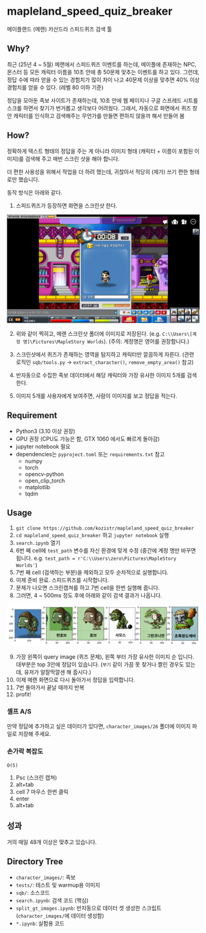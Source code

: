 # mapleland_speed_quiz_breaker

메이플랜드 (메랜) 카산드라 스피드퀴즈 검색 툴

## Why?

최근 (25년 4 ~ 5월) 메랜에서 스피드퀴즈 이벤트를 하는데, 메이플에 존재하는 NPC, 몬스터 등 모든 캐릭터 이름을 10초 안에 총 50문제 맞추는 이벤트를 하고 있다.
그런데, 정답 수에 따라 얻을 수 있는 경험치가 많이 차이 나고 40문제 이상을 맞추면 40% 이상 경험치를 얻을 수 있다. (레벨 80 이하 기준)

정답을 모아둔 족보 사이트가 존재하는데, 10초 안에 웹 페이지나 구글 스프레드 시트를 스크롤 하면서 찾기가 번거롭고 생각보다 어려웠다.
그래서, 자동으로 화면에서 퀴즈 창 안 캐릭터를 인식하고 검색해주는 무언가를 만들면 편하지 않을까 해서 만들어 봄

## How?

정확하게 텍스트 형태의 정답을 주는 게 아니라 이미지 형태 (캐릭터 + 이름이 포함된 이미지)를 검색해 주고 매번 스크린 샷을 해야 합니다.

더 편한 사용성을 위해서 작업을 더 하려 했는데, 귀찮아서 적당히 (제가) 쓰기 편한 형태로만 했습니다.

동작 방식은 아래와 같다.

1. 스피드퀴즈가 등장하면 화면을 스크린샷 한다.

![screenshoot](./asserts/example.png)

2. 위와 같이 찍히고, 메랜 스크린샷 폴더에 이미지로 저장된다. (e.g. `C:\\Users\[계정 명]\Pictures\MapleStory Worlds`). (주의: 계정명은 영어를 권장합니다.)

3. 스크린샷에서 퀴즈가 존재하는 영역을 탐지하고 캐릭터만 깔끔하게 자른다. (관련 로직인 `sqb/tools.py` -> `extract_character()`, `remove_empty_area()` 참고)

4. 반자동으로 수집한 족보 데이터에서 해당 캐릭터와 가장 유사한 이미지 5개를 검색한다.

5. 이미지 5개를 사용자에게 보여주면, 사람이 이미지를 보고 정답을 적는다.

## Requirement

* Python3 (3.10 이상 권장)
* GPU 권장 (CPU도 가능은 함, GTX 1060 에서도 빠르게 돌아감)
* jupyter notebook 필요
* dependencies는 `pyproject.toml` 또는 `requirements.txt` 참고
    * numpy
    * torch
    * opencv-python
    * open_clip_torch
    * matplotlib
    * tqdm

## Usage

1. `git clone https://github.com/kozistr/mapleland_speed_quiz_breaker`
2. `cd mapleland_speed_quiz_breaker` 하고 `jupyter notebook` 실행
3. `search.ipynb` 열기
4. 6번 째 cell에 `test_path` 변수를 자신 환경에 맞게 수정 (중간에 계정 명만 바꾸면 됩니다. e.g. `test_path = r'C:\\Users\zero\Pictures\MapleStory Worlds'`)
5. 7번 째 cell (검색하는 부분)을 제외하고 모두 순차적으로 실행합니다.
6. 이제 준비 완료. 스피드퀴즈를 시작합니다.
7. 문제가 나오면 스크린캡쳐를 하고 7번 cell을 한번 실행해 줍니다.
8. 그러면, 4 ~ 500ms 정도 후에 아래와 같이 검색 결과가 나옵니다.

![result](./asserts/result.png)

9. 가장 왼쪽이 query image (퀴즈 문제), 왼쪽 부터 가장 유사한 이미지 순 입니다. 대부분은 top 3안에 정답이 있습니다. (`부기` 같이 가끔 못 찾거나 짤린 경우도 있는데, 유저가 알잘딱깔센 해 줍시다.)
10. 이제 메랜 화면으로 다시 돌아가서 정답을 입력합니다.
11. 7번 돌아가서 끝날 때까지 반복
12. profit!

### 셀프 A/S

만약 정답에 추가하고 싶은 데이터가 있다면, `character_images/26` 폴더에 이미지 파일로 저장해 주세요.

### 손가락 복잡도

`O(5)`

1. Psc (스크린 캡쳐)
2. alt+tab
3. cell 7 마우스 한번 클릭
4. enter
5. alt+tab

## 성과

거의 매일 48개 이상은 맞추고 있습니다.

## Directory Tree

* `character_images/`: 족보
* `tests/`: 테스트 및 warmup용 이미지
* `sqb/`: 소스코드
* `search.ipynb`: 검색 코드 (핵심)
* `split_gt_images.ipynb`: 반자동으로 데이터 셋 생성한 스크립트 (`character_images/`에 데이터 생성함)
* `*.ipynb`: 실험용 코드
